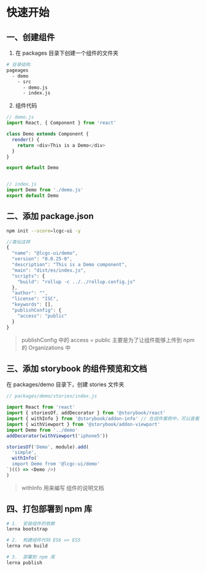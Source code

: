 # 快速开始

## 一、创建组件

1.  在 packages 目录下创建一个组件的文件夹

```bash
# 目录结构
pageages
  - demo
    - src
      - demo.js
      - index.js
```

2.  组件代码

```javascript
// demo.js
import React, { Component } from 'react'

class Demo extends Component {
  render() {
    return <div>This is a Demo</div>
  }
}

export default Demo


// index.js
import Demo from './demo.js'
export default Demo
```

## 二、添加 package.json

```bash
npm init --score=lcgc-ui -y
```

```javascript
//类似这样
{
  "name": "@lcgc-ui/demo",
  "version": "0.0.25-0",
  "description": "This is a Demo component",
  "main": "dist/es/index.js",
  "scripts": {
    "build": "rollup -c ../../rollup.config.js"
  },
  "author": "",
  "license": "ISC",
  "keywords": [],
  "publishConfig": {
    "access": "public"
  }
}
```

> publishConfig 中的 access = public 主要是为了让组件能够上传到 npm 的 Organizations 中

## 三、添加 storybook 的组件预览和文档

在 packages/demo 目录下，创建 stories 文件夹

```javascript
// packages/demo/stories/index.js

import React from 'react'
import { storiesOf, addDecorator } from '@storybook/react'
import { withInfo } from '@storybook/addon-info' // 在组件案例中，可以查看源码
import { withViewport } from '@storybook/addon-viewport'
import Demo from '../demo'
addDecorator(withViewport('iphone5'))

storiesOf('Demo', module).add(
  'simple',
  withInfo(`
  import Demo from '@lcgc-ui/demo'
`)(() => <Demo />)
)
```

> withInfo 用来编写 组件的说明文档

## 四、打包部署到 npm 库

```bash
# 1.  安装组件的依赖
lerna bootstrap

# 2.  构建组件代码 ES6 => ES5
lerna run build

# 3.  部署到 npm 库
lerna publish
```
